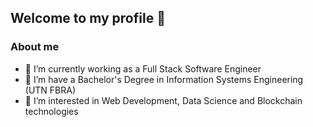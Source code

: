 ## Welcome to my profile 👋

### About me

- 🔭 I’m currently working as a Full Stack Software Engineer
- 📖 I’m have a Bachelor's Degree in Information Systems Engineering (UTN FBRA)
- 🍋 I’m interested in Web Development, Data Science and Blockchain technologies
